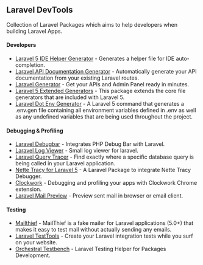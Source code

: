 ## Laravel DevTools

Collection of Laravel Packages which aims to help developers when 
building Laravel Apps.

#### Developers
* [Laravel 5 IDE Helper Generator](https://github.com/barryvdh/laravel-ide-helper) - Generates a helper file for IDE auto-completion.
* [Laravel API Documentation Generator](https://github.com/mpociot/laravel-apidoc-generator) - Automatically generate your API documentation from your existing Laravel routes.
* [Laravel Generator](http://labs.infyom.com/laravelgenerator/) - Get your APIs and Admin Panel ready in minutes.
* [Laravel 5 Extended Generators](https://github.com/laracasts/Laravel-5-Generators-Extended) - This package extends the core file generators that are included with Laravel 5.
* [Laravel Dot Env Generator](https://github.com/mathiasgrimm/laravel-dot-env-gen) - A Laravel 5 command that generates a .env.gen file containing all environment variables defined in .env as well as any undefined variables that are being used throughout the project.

#### Debugging & Profiling
* [Laravel Debugbar](https://github.com/barryvdh/laravel-debugbar) - Integrates PHP Debug Bar with Laravel.
* [Laravel Log Viewer](https://github.com/rap2hpoutre/laravel-log-viewer) - Small log viewer for laravel.
* [Laravel Query Tracer](https://github.com/fitztrev/query-tracer) - Find exactly where a specific database query is being called in your Laravel application.
* [Nette Tracy for Laravel 5](https://github.com/recca0120/laravel-tracy) - A Laravel Package to integrate Nette Tracy Debugger.
* [Clockwork](https://github.com/itsgoingd/clockwork) - Debugging and profiling your apps with Clockwork Chrome extension.
* [Laravel Mail Preview](https://github.com/themsaid/laravel-mail-preview) - Preview sent mail in browser or email client.

#### Testing
* [Mailthief](https://github.com/tightenco/mailthief) - MailThief is a fake mailer for Laravel applications (5.0+) that makes it easy to test mail without actually sending any emails.
* [Laravel TestTools](https://chrome.google.com/webstore/detail/laravel-testtools/ddieaepnbjhgcbddafciempnibnfnakl) - Create your Laravel integration tests while you surf on your website.
* [Orchestral Testbench](https://github.com/orchestral/testbench) - Laravel Testing Helper for Packages Development.
 
